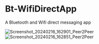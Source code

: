 # Bt-WifiDirectApp
A Bluetooth and Wifi direct messaging app

![Screenshot_20240216_162901_Peer2Peer](https://github.com/Keithoh92/Bt-WifiDirectApp/assets/44530004/5a8775b1-1739-4441-8f0e-2d6623f98cc3)
![Screenshot_20240216_162851_Peer2Peer](https://github.com/Keithoh92/Bt-WifiDirectApp/assets/44530004/6e85e013-ccbe-41f8-9d45-1bcceb0a85f3)
